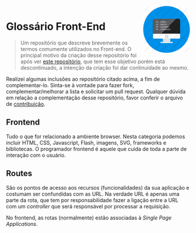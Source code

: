 <img src="icon.png" align="right" />

# Glossário Front-End

> Um repositório que descreve brevemente os termos comumente utilizados no Front-end. O principal motivo da criação desse repositório foi após ver [este repositório](https://github.com/vedovelli/glossario-frontend), que tem esse objetivo porém está descontinuado, a intenção da criação foi dar continuidade ao mesmo. 

Realizei algumas inclusões ao repositório citado acima, a fim de complementar-lo. Sinta-se à vontade para fazer fork, complementar/melhorar a lista e solicitar um pull request. Qualquer dúvida em relação a complementação desse repositório, favor conferir o arquivo de [contribuição](CONTRIBUTING.md).

## Frontend

Tudo o que for relacionado a ambiente browser. Nesta categoria podemos incluir HTML, CSS, Javascript, Flash, imagens, SVG, frameworks e bibliotecas. O programador frontend é aquele que cuida de toda a parte de interação com o usuário. 

## Routes
São os pontos de acesso aos recursos (funcionalidades) da sua aplicação e costumam ser confundidas com as URL. Na verdade URL é apenas uma parte da rota, que tem por responsabilidade fazer a ligação entre a URL  com um *controller* que será responsável por processar a requisição.

No frontend, as rotas (normalmente) estão associadas à *Single Page Applications*.
